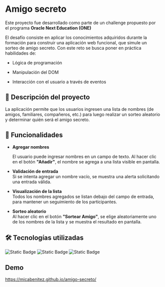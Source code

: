 <h1>Amigo secreto</h1>

Este proyecto fue desarrollado como parte de un challenge propuesto por el programa **Oracle Next Education (ONE)**

El desafío consiste en aplicar los conocimientos adquiridos durante la formación para construir una aplicación web funcional, que simule un sorteo de amigo secreto. Con este reto se busca poner en práctica habilidades de:

- Lógica de programación

- Manipulación del DOM

- Interacción con el usuario a través de eventos


## 📌 Descripción del proyecto

La aplicación permite que los usuarios ingresen una lista de nombres (de amigos, familiares, compañeros, etc.) para luego realizar un sorteo aleatorio y determinar quién será el amigo secreto.

## 🎯 Funcionalidades

- **Agregar nombres** 
  
  El usuario puede ingresar nombres en un campo de texto. Al hacer clic en el botón **"Añadir"**, el nombre se agrega a una lista visible en pantalla.

- **Validación de entrada**  
  Si se intenta agregar un nombre vacío, se muestra una alerta solicitando una entrada válida.

- **Visualización de la lista**  
  Todos los nombres agregados se listan debajo del campo de entrada, para mantener un seguimiento de los participantes.

- **Sorteo aleatorio**  
  Al hacer clic en el botón **"Sortear Amigo"**, se elige aleatoriamente uno de los nombres de la lista y se muestra el resultado en pantalla.

## 🛠️ Tecnologías utilizadas
![Static Badge](https://img.shields.io/badge/-html-white?style=for-the-badge&logo=html5&logoColor=white&color=FC2F00)
![Static Badge](https://img.shields.io/badge/-javascript-white?style=for-the-badge&logo=javascript&logoColor=white&color=FFBC0A)
![Static Badge](https://img.shields.io/badge/-css-white?style=for-the-badge&logo=css&logoColor=white&color=016FB9)

## Demo
https://micabenitez.github.io/amigo-secreto/

